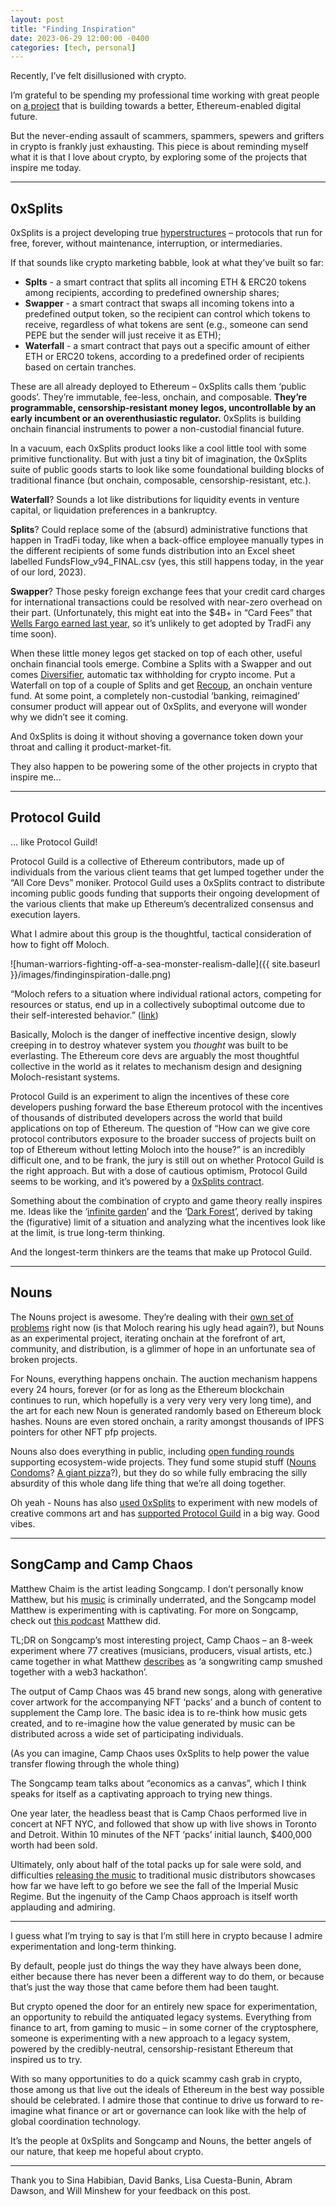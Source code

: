 ```yaml
---
layout: post
title: "Finding Inspiration"
date: 2023-06-29 12:00:00 -0400
categories: [tech, personal]
---
```


Recently, I’ve felt disillusioned with crypto.

I’m grateful to be spending my professional time working with great people on [a project](https://aztec.network/) that is building towards a better, Ethereum-enabled digital future.

But the never-ending assault of scammers, spammers, spewers and grifters in crypto is frankly just exhausting.  This piece is about reminding myself what it is that I love about crypto, by exploring some of the projects that inspire me today.

---

## 0xSplits

0xSplits is a project developing true [hyperstructures](https://jacob.energy/hyperstructures.html) – protocols that run for free, forever, without maintenance, interruption, or intermediaries.

If that sounds like crypto marketing babble, look at what they’ve built so far:

+ **Splts** -  a smart contract that splits all incoming ETH & ERC20 tokens among recipients, according to predefined ownership shares;
+ **Swapper** - a smart contract that swaps all incoming tokens into a predefined output token, so the recipient can control which tokens to receive, regardless of what tokens are sent (e.g., someone can send PEPE but the sender will just receive it as ETH);
+ **Waterfall** - a smart contract that pays out a specific amount of either ETH or ERC20 tokens, according to a predefined order of recipients based on certain tranches.

These are all already deployed to Ethereum – 0xSplits calls them ‘public goods’. They’re immutable, fee-less, onchain, and composable. **They’re programmable, censorship-resistant money legos, uncontrollable by an early incumbent or an overenthusiastic regulator.**  0xSplits is building onchain financial instruments to power a non-custodial financial future.

In a vacuum, each 0xSplits product looks like a cool little tool with some primitive functionality. But with just a tiny bit of imagination, the 0xSplits suite of public goods starts to look like some foundational building blocks of traditional finance (but onchain, composable, censorship-resistant, etc.).

**Waterfall**? Sounds a lot like distributions for liquidity events in venture capital, or liquidation preferences in a bankruptcy.

**Splits**? Could replace some of the (absurd) administrative functions that happen in TradFi today, like when a back-office employee manually types in the different recipients of some funds distribution into an Excel sheet labelled FundsFlow_v94_FINAL.csv (yes, this still happens today, in the year of our lord, 2023).

**Swapper**? Those pesky foreign exchange fees that your credit card charges for international transactions could be resolved with near-zero overhead on their part. (Unfortunately, this might eat into the $4B+ in “Card Fees” that [Wells Fargo earned last year](https://www08.wellsfargomedia.com/assets/pdf/about/investor-relations/annual-reports/2022-annual-report.pdf), so it’s unlikely to get adopted by TradFi any time soon).

When these little money legos get stacked on top of each other, useful onchain financial tools emerge. Combine a Splits with a Swapper and out comes [Diversifier](https://docs.0xsplits.xyz/templates/diversifier), automatic tax withholding for crypto income. Put a Waterfall on top of a couple of Splits and get [Recoup](https://docs.0xsplits.xyz/templates/recoup), an onchain venture fund. At some point, a completely non-custodial ‘banking, reimagined’ consumer product will appear out of 0xSplits, and everyone will wonder why we didn’t see it coming.

And 0xSplits is doing it without shoving a governance token down your throat and calling it product-market-fit.

They also happen to be powering some of the other projects in crypto that inspire me…

---

## Protocol Guild

... like Protocol Guild!

Protocol Guild is a collective of Ethereum contributors, made up of individuals from the various client teams that get lumped together under the “All Core Devs” moniker. Protocol Guild uses a 0xSplits contract to distribute incoming public goods funding that supports their ongoing development of the various clients that make up Ethereum’s decentralized consensus and execution layers.

What I admire about this group is the thoughtful, tactical consideration of how to fight off Moloch.

![human-warriors-fighting-off-a-sea-monster-realism-dalle]({{ site.baseurl }}/images/findinginspiration-dalle.png)

“Moloch refers to a situation where individual rational actors, competing for resources or status, end up in a collectively suboptimal outcome due to their self-interested behavior.” ([link](https://mirror.xyz/brunny.eth/4aJlKhLmE1_YDPBbFsu4xjElj0S1g0sHvNv6eWcEfWs#:~:text=self%2Dinterested%20behavior.%E2%80%9D%20(-,link,-)))

Basically, Moloch is the danger of ineffective incentive design, slowly creeping in to destroy whatever system you *thought* was built to be everlasting. The Ethereum core devs are arguably the most thoughtful collective in the world as it relates to mechanism design and designing Moloch-resistant systems.

Protocol Guild is an experiment to align the incentives of these core developers pushing forward the base Ethereum protocol with the incentives of thousands of distributed developers across the world that build applications on top of Ethereum. The question of “How can we give core protocol contributors exposure to the broader success of projects built on top of Ethereum without letting Moloch into the house?” is an incredibly difficult one, and to be frank, the jury is still out on whether Protocol Guild is the right approach. But with a dose of cautious optimism, Protocol Guild seems to be working, and it’s powered by a [0xSplits contract](https://app.0xsplits.xyz/accounts/0x84af3D5824F0390b9510440B6ABB5CC02BB68ea1/).

Something about the combination of crypto and game theory really inspires me. Ideas like the ‘[infinite garden](https://ethereum.foundation/infinitegarden)’ and the ‘[Dark Forest](https://www.paradigm.xyz/2020/08/ethereum-is-a-dark-forest)’, derived by taking the (figurative) limit of a situation and analyzing what the incentives look like at the limit, is true long-term thinking.

And the longest-term thinkers are the teams that make up Protocol Guild.

---

## Nouns

The Nouns project is awesome. They’re dealing with their [own set of problems](https://twitter.com/punk4156/status/1671710601561636866?s=20) right now (is that Moloch rearing his ugly head again?), but Nouns as an experimental project, iterating onchain at the forefront of art, community, and distribution, is a glimmer of hope in an unfortunate sea of broken projects.

For Nouns, everything happens onchain. The auction mechanism happens every 24 hours, forever (or for as long as the Ethereum blockchain continues to run, which hopefully is a very very very very long time), and the art for each new Noun is generated randomly based on Ethereum block hashes. Nouns are even stored onchain, a rarity amongst thousands of IPFS pointers for other NFT pfp projects.

Nouns also does everything in public, including [open funding rounds](https://prop.house/nouns/private-voting-research-sprint) supporting ecosystem-wide projects. They fund some stupid stuff ([Nouns Condoms](https://prop.house/nouns/open-round-21/6147)? [A giant pizza](https://prop.house/nouns/open-round-15/3888)?), but they do so while fully embracing the silly absurdity of this whole dang life thing that we’re all doing together.

Oh yeah - Nouns has also [used 0xSplits](https://nouns.wtf/vote/190) to experiment with new models of creative commons art and has [supported Protocol Guild](https://nouns.wtf/vote/108) in a big way. Good vibes.

---

## SongCamp and Camp Chaos

Matthew Chaim is the artist leading Songcamp. I don’t personally know Matthew, but his [music](https://open.spotify.com/track/1rt8Ea35X29UjGIgvfWZKt?si=62e337245f784e78) is criminally underrated, and the Songcamp model Matthew is experimenting with is captivating. For more on Songcamp, check out [this podcast](https://open.spotify.com/episode/7l2lZ3ZpA8NpYI1UrrvyKp?si=9429284e30c84904) Matthew did.

TL;DR on Songcamp’s most interesting project, Camp Chaos – an 8-week experiment where 77 creatives (musicians, producers, visual artists, etc.) came together in what Matthew [describes](https://songcamp.mirror.xyz/nCoVnDm013tqgWUXZTEZ48YQMcVo_x2F9fp8BTxi6gg) as ‘a songwriting camp smushed together with a web3 hackathon’.

The output of Camp Chaos was 45 brand new songs, along with generative cover artwork for the accompanying NFT ‘packs’ and a bunch of content to supplement the Camp lore. The basic idea is to re-think how music gets created, and to re-imagine how the value generated by music can be distributed across a wide set of participating individuals.

(As you can imagine, Camp Chaos uses 0xSplits to help power the value transfer flowing through the whole thing)

The Songcamp team talks about “economics as a canvas”, which I think speaks for itself as a captivating approach to trying new things.

One year later, the headless beast that is Camp Chaos performed live in concert at NFT NYC, and followed that show up with live shows in Toronto and Detroit. Within 10 minutes of the NFT ‘packs’ initial launch, $400,000 worth had been sold.

Ultimately, only about half of the total packs up for sale were sold, and difficulties [releasing the music](https://songcamp.mirror.xyz/ueL7WMSdXH-CRjWd1Cc--Cr3I4SHlaNTyOAzB4dievw) to traditional music distributors showcases how far we have left to go before we see the fall of the Imperial Music Regime. But the ingenuity of the Camp Chaos approach is itself worth applauding and admiring.

---

I guess what I’m trying to say is that I’m still here in crypto because I admire experimentation and long-term thinking.

By default, people just do things the way they have always been done, either because there has never been a different way to do them, or because that’s just the way those that came before them had been taught.

But crypto opened the door for an entirely new space for experimentation, an opportunity to rebuild the antiquated legacy systems. Everything from finance to art, from gaming to music – in some corner of the cryptosphere, someone is experimenting with a new approach to a legacy system, powered by the credibly-neutral, censorship-resistant Ethereum that inspired us to try.

With so many opportunities to do a quick scammy cash grab in crypto, those among us that live out the ideals of Ethereum in the best way possible should be celebrated. I admire those that continue to drive us forward to re-imagine what finance or art or governance can look like with the help of global coordination technology.

It’s the people at 0xSplits and Songcamp and Nouns, the better angels of our nature, that keep me hopeful about crypto.

---

Thank you to Sina Habibian, David Banks, Lisa Cuesta-Bunin, Abram Dawson, and Will Minshew for your feedback on this post.